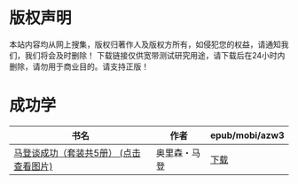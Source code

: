 # 版权声明

本站内容均从网上搜集，版权归著作人及版权方所有，如侵犯您的权益，请通知我们，我们将会及时删除！ 下载链接仅供宽带测试研究用途，请下载后在24小时内删除，请勿用于商业目的。请支持正版！

# 成功学

| 书名 | 作者 | epub/mobi/azw3 |
| --- | --- | --- |
| [马登谈成功（套装共5册） (点击查看图片)](https://www.dushupai.com/attachment/2024/06/11/4c6b7629988055d1.jpg) | 奥里森・马登 | [下载](https://url89.ctfile.com/f/31084289-1375508968-7f8963?p=8866) |
